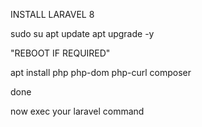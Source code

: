 INSTALL LARAVEL 8

sudo su
apt update 
apt upgrade -y

"REBOOT IF REQUIRED"

apt install php php-dom php-curl composer

done

now exec your laravel command
